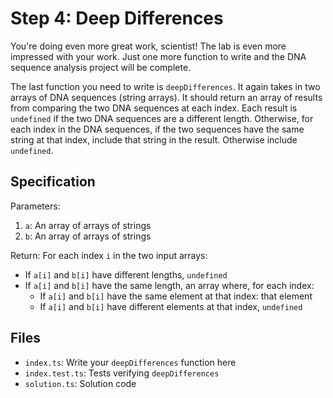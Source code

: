 # Step 4: Deep Differences

You're doing even more great work, scientist!
The lab is even more impressed with your work.
Just one more function to write and the DNA sequence analysis project will be complete.

The last function you need to write is `deepDifferences`.
It again takes in two arrays of DNA sequences (string arrays).
It should return an array of results from comparing the two DNA sequences at each index.
Each result is `undefined` if the two DNA sequences are a different length.
Otherwise, for each index in the DNA sequences, if the two sequences have the same string at that index, include that string in the result.
Otherwise include `undefined`.

## Specification

Parameters:

1. `a`: An array of arrays of strings
2. `b`: An array of arrays of strings

Return: For each index `i` in the two input arrays:

- If `a[i]` and `b[i]` have different lengths, `undefined`
- If `a[i]` and `b[i]` have the same length, an array where, for each index:
  - If `a[i]` and `b[i]` have the same element at that index: that element
  - If `a[i]` and `b[i]` have different elements at that index, `undefined`

## Files

- `index.ts`: Write your `deepDifferences` function here
- `index.test.ts`: Tests verifying `deepDifferences`
- `solution.ts`: Solution code
